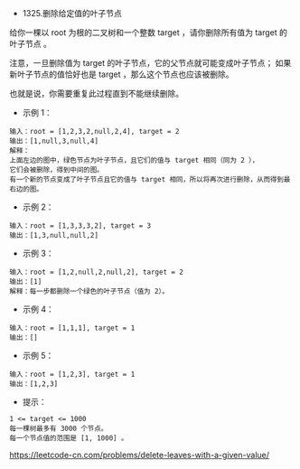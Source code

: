 - 1325.删除给定值的叶子节点

给你一棵以 root 为根的二叉树和一个整数 target ，请你删除所有值为 target 的 叶子节点 。

注意，一旦删除值为 target 的叶子节点，它的父节点就可能变成叶子节点；
如果新叶子节点的值恰好也是 target ，那么这个节点也应该被删除。

也就是说，你需要重复此过程直到不能继续删除。

- 示例 1：

```
输入：root = [1,2,3,2,null,2,4], target = 2
输出：[1,null,3,null,4]
解释：
上面左边的图中，绿色节点为叶子节点，且它们的值与 target 相同（同为 2 ），
它们会被删除，得到中间的图。
有一个新的节点变成了叶子节点且它的值与 target 相同，所以将再次进行删除，从而得到最右边的图。
```

- 示例 2：

```
输入：root = [1,3,3,3,2], target = 3
输出：[1,3,null,null,2]
```

- 示例 3：

```
输入：root = [1,2,null,2,null,2], target = 2
输出：[1]
解释：每一步都删除一个绿色的叶子节点（值为 2）。
```

- 示例 4：

```
输入：root = [1,1,1], target = 1
输出：[]
```

- 示例 5：

```
输入：root = [1,2,3], target = 1
输出：[1,2,3]
```

- 提示：

```
1 <= target <= 1000
每一棵树最多有 3000 个节点。
每一个节点值的范围是 [1, 1000] 。
```

https://leetcode-cn.com/problems/delete-leaves-with-a-given-value/
